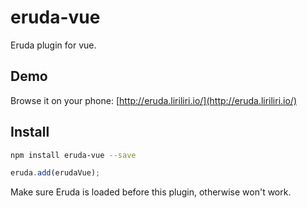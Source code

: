 # eruda-vue

Eruda plugin for vue.

## Demo

Browse it on your phone: 
[http://eruda.liriliri.io/](http://eruda.liriliri.io/)

## Install

```bash
npm install eruda-vue --save
```

```javascript
eruda.add(erudaVue);
```

Make sure Eruda is loaded before this plugin, otherwise won't work.